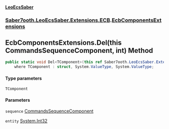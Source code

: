 #### [LeoEcsSaber](index.md 'index')
### [Saber7ooth.LeoEcsSaber.Extensions.ECB](Saber7ooth.LeoEcsSaber.Extensions.ECB.md 'Saber7ooth.LeoEcsSaber.Extensions.ECB').[EcbComponentsExtensions](EcbComponentsExtensions.md 'Saber7ooth.LeoEcsSaber.Extensions.ECB.EcbComponentsExtensions')

## EcbComponentsExtensions.Del<TComponent>(this CommandsSequenceComponent, int) Method

```csharp
public static void Del<TComponent>(this ref Saber7ooth.LeoEcsSaber.Extensions.ECB.CommandsSequenceComponent sequence, int entity)
    where TComponent : struct, System.ValueType, System.ValueType;
```
#### Type parameters

<a name='Saber7ooth.LeoEcsSaber.Extensions.ECB.EcbComponentsExtensions.Del_TComponent_(thisSaber7ooth.LeoEcsSaber.Extensions.ECB.CommandsSequenceComponent,int).TComponent'></a>

`TComponent`
#### Parameters

<a name='Saber7ooth.LeoEcsSaber.Extensions.ECB.EcbComponentsExtensions.Del_TComponent_(thisSaber7ooth.LeoEcsSaber.Extensions.ECB.CommandsSequenceComponent,int).sequence'></a>

`sequence` [CommandsSequenceComponent](CommandsSequenceComponent.md 'Saber7ooth.LeoEcsSaber.Extensions.ECB.CommandsSequenceComponent')

<a name='Saber7ooth.LeoEcsSaber.Extensions.ECB.EcbComponentsExtensions.Del_TComponent_(thisSaber7ooth.LeoEcsSaber.Extensions.ECB.CommandsSequenceComponent,int).entity'></a>

`entity` [System.Int32](https://docs.microsoft.com/en-us/dotnet/api/System.Int32 'System.Int32')